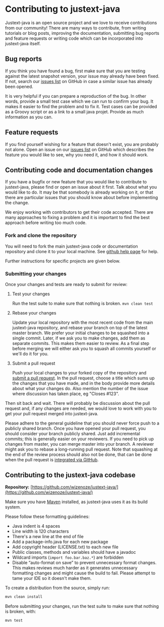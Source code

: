 Contributing to justext-java
=============================

Justext-java is an open source project and we love to receive contributions from our community! There are many ways to contribute, from writing tutorials or blog posts, improving the documentation, submitting bug reports and feature requests or writing code which can be incorporated into justext-java itself.

Bug reports
-----------

If you think you have found a bug, first make sure that you are testing against the latest snapshot version, your issue may already have been fixed. If not, search our [issues list](https://github.com/wizenoze/justext-java/issues) on GitHub in case a similar issue has already been opened.

It is very helpful if you can prepare a reproduction of the bug. In other words, provide a small test case which we can run to confirm your bug. It makes it easier to find the problem and to fix it. Test cases can be provided as a Groovy script or as a link to a small java projet. Provide as much information as you can.

Feature requests
----------------

If you find yourself wishing for a feature that doesn't exist, you are probably not alone. Open an issue on our [issues list](https://github.com/wizenoze/justext-java/issues) on GitHub which describes the feature you would like to see, why you need it, and how it should work.

Contributing code and documentation changes
-------------------------------------------

If you have a bugfix or new feature that you would like to contribute to justext-java, please find or open an issue about it first. Talk about what you would like to do. It may be that somebody is already working on it, or that there are particular issues that you should know about before implementing the change.

We enjoy working with contributors to get their code accepted. There are many approaches to fixing a problem and it is important to find the best approach before writing too much code.

### Fork and clone the repository

You will need to fork the main justext-java code or documentation repository and clone it to your local machine. See
[github help page](https://help.github.com/articles/fork-a-repo) for help.

Further instructions for specific projects are given below.

### Submitting your changes

Once your changes and tests are ready to submit for review:

1. Test your changes

    Run the test suite to make sure that nothing is broken. `mvn clean test`

2. Rebase your changes

    Update your local repository with the most recent code from the main justext-java repository, and rebase your branch on top of the latest master branch. We prefer your initial changes to be squashed into a single commit. Later, if we ask you to make changes, add them as separate commits.  This makes them easier to review.  As a final step before merging we will either ask you to squash all commits yourself or we'll do it for you.

3. Submit a pull request

    Push your local changes to your forked copy of the repository and [submit a pull request](https://help.github.com/articles/using-pull-requests). In the pull request, choose a title which sums up the changes that you have made, and in the body provide more details about what your changes do. Also mention the number of the issue where discussion has taken place, eg "Closes #123".

Then sit back and wait. There will probably be discussion about the pull request and, if any changes are needed, we would love to work with you to get your pull request merged into justext-java.

Please adhere to the general guideline that you should never force push
to a publicly shared branch. Once you have opened your pull request, you
should consider your branch publicly shared. Just add incremental commits; this is generally easier on your
reviewers. If you need to pick up changes from master, you can merge
master into your branch. A reviewer might ask you to rebase a
long-running pull request. Note that squashing at the end of the review process should
also not be done, that can be done when the pull request is [integrated
via GitHub](https://github.com/blog/2141-squash-your-commits).

Contributing to the justext-java codebase
------------------------------------------

**Repository:** [https://github.com/wizenoze/justext-java/](https://github.com/wizenoze/justext-java/)

Make sure you have [Maven](https://maven.apache.org/) installed, as
justext-java uses it as its build system.

Please follow these formatting guidelines:

* Java indent is 4 spaces
* Line width is 120 characters
* There's a new line at the end of file
* Add a package-info.java for each new package
* Add copyright header (LICENSE.txt) to each new file
* Public classes, methods and variables should have a javadoc
* Wildcard imports (`import foo.bar.baz.*`) are forbidden
* Disable “auto-format on save” to prevent unnecessary format changes. This makes reviews much harder as it generates unnecessary formatting changes and might cause the build to fail. Please attempt to tame your IDE so it doesn't make them.

To create a distribution from the source, simply run:

```sh
mvn clean install
```

Before submitting your changes, run the test suite to make sure that nothing is broken, with:

```sh
mvn test
```
